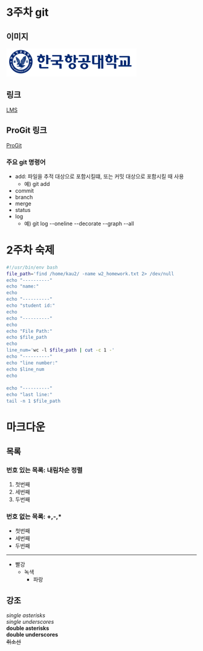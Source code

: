 # 3주차 git
## 이미지
![대체](KAU.png)
## 링크
[LMS](lms.kau.ac.kr)
## ProGit 링크
[ProGit](github.com/progit/progit2-ko)
### 주요 git 명령어
+ add: 파일을 추적 대상으로 포함시킬떄, 또는 커밋 대상으로 포함시킬 때 사용
	- 예) git add
+ commit
+ branch
+ merge
+ status
+ log
	- 예) git log --oneline --decorate --graph --all

# 2주차 숙제 
```bash
#!/usr/bin/env bash
file_path='find /home/kau2/ -name w2_homework.txt 2> /dev/null
echo "----------"
echo "name:"
echo
echo "----------"
echo "student id:"
echo
echo "----------"
echo
echo "File Path:"
echo $file_path
echo
line_num='wc -l $file_path | cut -c 1 -'
echo "----------"
echo "line number:"
echo $line_num
echo

echo "----------"
echo "last line:"
tail -n 1 $file_path
```

# 마크다운
## 목록
### 번호 있는 목록: 내림차순 정렬
1. 첫번째
2. 세번째
3. 두번째
### 번호 없는 목록: +,-,*
+ 첫번째
+ 세번째
+ 두번째
---
+ 빨강
	- 녹색
		+ 파랑

## 강조
*single asterisks*  
_single underscores_  
**double asterisks**  
__double underscores__  
~~취소선~~  
